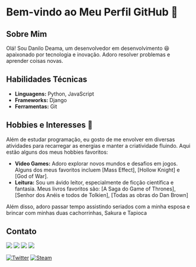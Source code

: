 # Bem-vindo ao Meu Perfil GitHub 👋

## Sobre Mim
Olá! Sou Danilo Deama, um desenvolvedor em desenvolvimento 😆 apaixonado por tecnologia e inovação. Adoro resolver problemas e aprender coisas novas.

## Habilidades Técnicas
- **Linguagens:** Python, JavaScript
- **Frameworks:** Django
- **Ferramentas:** Git

## Hobbies e Interesses 🎨

Além de estudar programação, eu gosto de me envolver em diversas atividades para recarregar as energias e manter a criatividade fluindo. Aqui estão alguns dos meus hobbies favoritos:

- **Video Games:** Adoro explorar novos mundos e desafios em jogos. Alguns dos meus favoritos incluem [Mass Effect], [Hollow Knight] e [God of War].
- **Leitura:** Sou um ávido leitor, especialmente de ficção científica e fantasia. Meus livros favoritos são: [A Saga do Game of Thrones], [Senhor dos Anéis e todos de Tolkien], [Todas as obras do Dan Brown] 

Além disso, adoro passar tempo assistindo seriados com a minha esposa e brincar com minhas duas cachorrinhas, Sakura e Tapioca

## Contato
<div>
<a href="https://instagram.com/danilodeama" target="_blank"><img loading="lazy" src="https://img.shields.io/badge/-Instagram-%23E4405F?style=for-the-badge&logo=instagram&logoColor=white" target="_blank"></a>
<a href="https://www.twitch.tv/dandeama" target="_blank"><img loading="lazy" src="https://img.shields.io/badge/Twitch-9146FF?style=for-the-badge&logo=twitch&logoColor=white" target="_blank"></a>
<a href = "mailto:danilodeama@gmail.com"><img loading="lazy" src="https://img.shields.io/badge/Gmail-D14836?style=for-the-badge&logo=gmail&logoColor=white" target="_blank"></a>
<a href="https://www.linkedin.com/in/danilodeama" target="_blank"><img loading="lazy" src="https://img.shields.io/badge/-LinkedIn-%230077B5?style=for-the-badge&logo=linkedin&logoColor=white" target="_blank"></a>   
</div>

[![Twitter](https://img.shields.io/badge/Twitter-blue?style=for-the-badge&logo=twitter&logoColor=white)](https://x.com/danilodeama)
[![Steam](https://img.shields.io/badge/DaniloDeama-steam-blue?logo=steam&logoColor=white)](https://steamcommunity.com/id/d4n1loooo)




